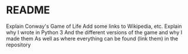 # README

Explain Conway's Game of Life
Add some links to Wikipedia, etc.
Explain why I wrote in Python 3
And the different versions of the game and why I made them
As well as where everything can be found (link them) in the repository